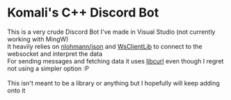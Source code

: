 # Komali's C++ Discord Bot
This is a very crude Discord Bot I've made in Visual Studio (not currently working with MingW)<br>
It heavily relies on [nlohmann/json](https://github.com/nlohmann/json) and [WsClientLib](https://github.com/rotter12/WsClientLib) to connect to the websocket and interpret the data<br>
For sending messages and fetching data it uses [libcurl](https://github.com/curl/curl) even though I regret not using a simpler option :P<br>
<br>
This isn't meant to be a library or anything but I hopefully will keep adding onto it
